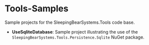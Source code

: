 # Tools-Samples

Sample projects for the SleepingBearSystems.Tools code base.

* **UseSqliteDatabase**: Sample project illustrating the use of the `SleepingBearSystems.Tools.Persistence.Sqlite` NuGet package.

